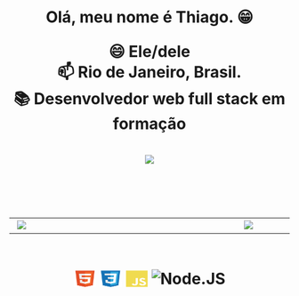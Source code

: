 
<h1 align="center">Olá, meu nome é Thiago. 😁

<p>😄 Ele/dele<br/>📫 Rio de Janeiro, Brasil.<br/>📚 Desenvolvedor web full stack em formação<br/>

<div>

<a href="https://www.linkedin.com/in/thiago-pereira-46553b21a/" target="_blank"><img src="https://img.shields.io/badge/-LinkedIn-%230077B5?style=for-the-badge&logo=linkedin&logoColor=white" target="_blank"></a>
</div> <br/>


<table align="center">
  <tr>
      <td><img width="380px" align="left" src="https://github-readme-stats.vercel.app/api?username=thiagopgc&count_private=true&show_icons=true&theme=dark" /></td>
      <td><img width="380px" align="left" src="https://github-readme-stats.vercel.app/api/top-langs/?username=thiagopgc&layout=compact&count_private=true&theme=dark" /></td>
  </tr>  
</table>

<div style="display: inline_block" align="center"><br>
  <img align="center" alt="HTML5" height="30" width="40" src="https://raw.githubusercontent.com/devicons/devicon/master/icons/html5/html5-original.svg">
  <img align="center" alt="CSS3" height="30" width="40" src="https://raw.githubusercontent.com/devicons/devicon/master/icons/css3/css3-original.svg">
  <img align="center" alt="Javascript" height="30" width="40" src="https://raw.githubusercontent.com/devicons/devicon/master/icons/javascript/javascript-plain.svg">
  <img align="center" alt="Node.JS" height="40" width="40" src="https://img.icons8.com/color/452/nodejs.png">
</div> <br/>
 

